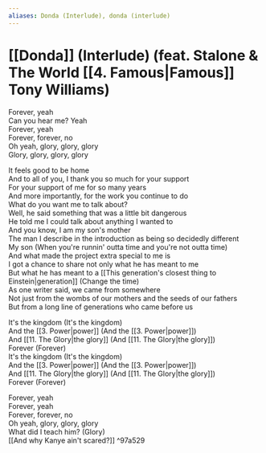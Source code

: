```yaml
---
aliases: Donda (Interlude), donda (interlude)
---
```


# [[Donda]] (Interlude) (feat. Stalone & The World [[4. Famous|Famous]] Tony Williams)

Forever, yeah  
Can you hear me? Yeah  
Forever, yeah  
Forever, forever, no  
Oh yeah, glory, glory, glory  
Glory, glory, glory, glory  

It feels good to be home  
And to all of you, I thank you so much for your support  
For your support of me for so many years  
And more importantly, for the work you continue to do  
What do you want me to talk about?  
Well, he said something that was a little bit dangerous  
He told me I could talk about anything I wanted to  
And you know, I am my son's mother  
The man I describe in the introduction as being so decidedly different  
My son (When you're runnin' outta time and you're not outta time)  
And what made the project extra special to me is  
I got a chance to share not only what he has meant to me  
But what he has meant to a [[This generation's closest thing to Einstein|generation]] (Change the time)  
As one writer said, we came from somewhere  
Not just from the wombs of our mothers and the seeds of our fathers  
But from a long line of generations who came before us  

It's the kingdom (It's the kingdom)  
And the [[3. Power|power]] (And the [[3. Power|power]])  
And [[11. The Glory|the glory]] (And [[11. The Glory|the glory]])  
Forever (Forever)  
It's the kingdom (It's the kingdom)  
And the [[3. Power|power]] (And the [[3. Power|power]])  
And [[11. The Glory|the glory]] (And [[11. The Glory|the glory]])  
Forever (Forever)  

Forever, yeah  
Forever, yeah  
Forever, forever, no  
Oh yeah, glory, glory, glory  
What did I teach him? (Glory)  
[[And why Kanye ain't scared?]] ^97a529
